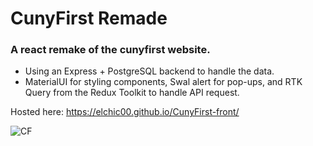 # CunyFirst Remade

### A react remake of the cunyfirst website.

* Using an Express + PostgreSQL backend to handle the data.
* MaterialUI for styling components, Swal alert for pop-ups, and RTK Query from the Redux Toolkit to handle API request.

Hosted here: https://elchic00.github.io/CunyFirst-front/

![CF](https://user-images.githubusercontent.com/40577932/168820750-f430fb37-d758-4d7c-b0d2-0e4498756b20.gif)

